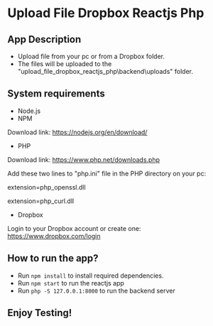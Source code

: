 # Upload File Dropbox Reactjs Php


## App Description
- Upload file from your pc or from a Dropbox folder.
- The files will be uploaded to the "upload_file_dropbox_reactjs_php\backend\uploads" folder.

## System requirements 
* Node.js
* NPM

Download link: https://nodejs.org/en/download/


* PHP 

Download link: https://www.php.net/downloads.php

Add these two lines to "php.ini" file in the PHP directory on your pc:

extension=php_openssl.dll

extension=php_curl.dll


* Dropbox

Login to your Dropbox account or create one: https://www.dropbox.com/login
 
## How to run the app?
- Run `npm install` to install required dependencies.
- Run `npm start` to run the reactjs app
- Run `php -S 127.0.0.1:8000` to run the backend server

## Enjoy Testing!
